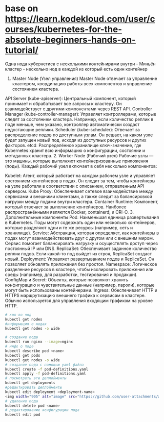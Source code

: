 # base on https://learn.kodekloud.com/user/courses/kubernetes-for-the-absolute-beginners-hands-on-tutorial/
Одна нода кубернетиса с несколькими контейнирами внутри - Миньён 
кластер - нескольно нод в каждой из который есть один контейнер

1. Master Node (Узел управления)
Master Node отвечает за управление кластером, координацию работы всех компонентов и управление состоянием кластера.

API Server (kube-apiserver): Центральный компонент, который принимает и обрабатывает все запросы к кластеру. Он взаимодействует с другими компонентами через REST API.
Controller Manager (kube-controller-manager): Управляет контроллерами, которые следят за состоянием кластера. Например, если количество реплик в поде меньше, чем указано, контроллер автоматически создаст недостающие реплики.
Scheduler (kube-scheduler): Отвечает за распределение подов по доступным узлам. Он решает, на каком узле будет запущен новый под, исходя из доступных ресурсов и других факторов.
etcd: Распределённое хранилище ключ-значение, где Kubernetes хранит всю информацию о конфигурации, состоянии и метаданных кластера.
2. Worker Node (Рабочий узел)
Рабочие узлы — это машины, которые выполняют контейнеризованные приложения (поды). Каждый рабочий узел включает в себя несколько компонентов:

Kubelet: Агент, который работает на каждом рабочем узле и управляет состоянием контейнеров в подах. Он следит за тем, чтобы контейнеры на узле работали в соответствии с описанием, отправленным API сервером.
Kube Proxy: Обеспечивает сетевое взаимодействие между сервисами и внешними клиентами, а также следит за балансировкой нагрузки между подами внутри кластера.
Container Runtime: Компонент, который отвечает за выполнение контейнеров. Наиболее распространёнными являются Docker, containerd, и CRI-O.
3. Дополнительные компоненты
Pod: Наименьшая единица развертывания в Kubernetes. Поды могут содержать один или несколько контейнеров, которые разделяют одни и те же ресурсы (например, сеть и хранилище).
Service: Абстракция, которая определяет, как контейнеры в подах могут взаимодействовать друг с другом или с внешним миром. Сервис помогает балансировать нагрузку и осуществлять доступ через постоянный IP или DNS.
ReplicaSet: Обеспечивает заданное количество реплик подов. Если какой-то под выйдет из строя, ReplicaSet создаст новый.
Deployment: Управляет развертыванием подов и ReplicaSet. Он позволяет обновлять приложения без простоя.
Namespace: Логическое разделение ресурсов в кластере, чтобы изолировать приложения или среды (например, для разработки, тестирования и продакшн).
ConfigMap и Secret: Объекты, которые позволяют хранить конфигурацию и чувствительные данные (например, пароли), которые могут быть использованы контейнерами.
Ingress: Обеспечивает HTTP и HTTPS маршрутизацию внешнего трафика к сервисам в кластере. Обычно используется для управления входящим трафиком на уровне HTTP.

```bash
# кол-во нод
kubectl get nodes
#информация о нодах
kubectl get nodes -o wide

# создание пода
kubectl run nginx --image=nginx
# инфо о поде
kubectl describe pod <name>
kubectl get pods 
kubectl get nodes -o wide
# создание пода с помощью yaml файла
kubectl create -f pod-definitions.yaml
kubectl apply -f pod-definitions.yaml
# посмотреть эти деплойменты
kubectl get deployments
#редактировать деплойменты
kubectl edit deployment <deployment-name>
<img width="905" alt="image" src="https://github.com/user-attachments/assets/dd3ac716-6433-4ccb-8d52-aed31771cce9" />
# удаление пода
kubectl delete pod <name>
# редактирование конфигурации пода
kubectl edit pod


```
